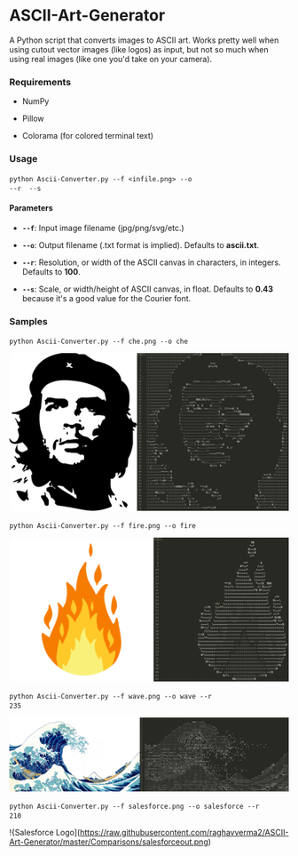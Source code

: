 # ASCII-Art-Generator
A Python script that converts images to ASCII art. Works pretty well when using cutout vector images (like logos) as input, but not so much when using real images (like one you'd take on your camera).

<h3>Requirements</h3>

* NumPy

* Pillow

* Colorama (for colored terminal text)

<h3>Usage</h3>

<code>python Ascii-Converter.py --f <infile.png> --o <outfile> --r <width> --s <scale></code>

<h4>Parameters</h4>

* <code><b>--f</b></code>: Input image filename (jpg/png/svg/etc.)

* <code><b>--o</b></code>: Output filename (.txt format is implied). Defaults to <b>ascii.txt</b>.

* <code><b>--r</b></code>: Resolution, or width of the ASCII canvas in characters, in integers. Defaults to <b>100</b>.

* <code><b>--s</b></code>: Scale, or width/height of ASCII canvas, in float. Defaults to <b>0.43</b> because it's a good value for the Courier font.

<h3>Samples</h3>

<code>python Ascii-Converter.py --f che.png --o che</code>

![Che Guevara](https://raw.githubusercontent.com/raghavverma2/ASCII-Art-Generator/master/Comparisons/cheout.png)

<code>python Ascii-Converter.py --f fire.png --o fire</code>

![Fire](https://raw.githubusercontent.com/raghavverma2/ASCII-Art-Generator/master/Comparisons/fireout.png)

<code>python Ascii-Converter.py --f wave.png --o wave --r 235</code>

![Wave of Kanagawa](https://raw.githubusercontent.com/raghavverma2/ASCII-Art-Generator/master/Comparisons/waveout.png)

<code>python Ascii-Converter.py --f salesforce.png --o salesforce --r 210</code>

!{Salesforce Logo](https://raw.githubusercontent.com/raghavverma2/ASCII-Art-Generator/master/Comparisons/salesforceout.png)
